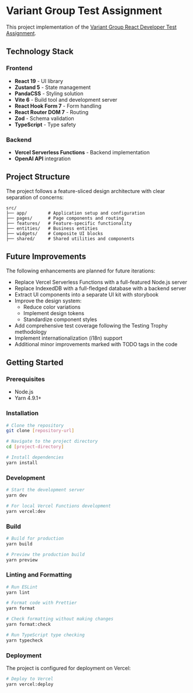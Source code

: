 # Variant Group Test Assignment

This project implementation of the [Variant Group React Developer Test Assignment](https://variantnet.notion.site/React-Developer-Test-Assignment-Variant-Group-d7a1e3460dc643958eb57a0518ce84b2).

## Technology Stack

### Frontend

- **React 19** - UI library
- **Zustand 5** - State management
- **PandaCSS** - Styling solution
- **Vite 6** - Build tool and development server
- **React Hook Form 7** - Form handling
- **React Router DOM 7** - Routing
- **Zod** - Schema validation
- **TypeScript** - Type safety

### Backend

- **Vercel Serverless Functions** - Backend implementation
- **OpenAI API** integration

## Project Structure

The project follows a feature-sliced design architecture with clear separation of concerns:

```
src/
├── app/        # Application setup and configuration
├── pages/      # Page components and routing
├── features/   # Feature-specific functionality
├── entities/   # Business entities
├── widgets/    # Composite UI blocks
├── shared/     # Shared utilities and components
```

## Future Improvements

The following enhancements are planned for future iterations:

- Replace Vercel Serverless Functions with a full-featured Node.js server
- Replace IndexedDB with a full-fledged database with a backend server
- Extract UI components into a separate UI kit with storybook
- Improve the design system:
    - Reduce color variations
    - Implement design tokens
    - Standardize component styles
- Add comprehensive test coverage following the Testing Trophy methodology
- Implement internationalization (i18n) support
- Additional minor improvements marked with TODO tags in the code

## Getting Started

### Prerequisites

- Node.js
- Yarn 4.9.1+

### Installation

```bash
# Clone the repository
git clone [repository-url]

# Navigate to the project directory
cd [project-directory]

# Install dependencies
yarn install
```

### Development

```bash
# Start the development server
yarn dev

# For local Vercel Functions development
yarn vercel:dev
```

### Build

```bash
# Build for production
yarn build

# Preview the production build
yarn preview
```

### Linting and Formatting

```bash
# Run ESLint
yarn lint

# Format code with Prettier
yarn format

# Check formatting without making changes
yarn format:check

# Run TypeScript type checking
yarn typecheck
```

### Deployment

The project is configured for deployment on Vercel:

```bash
# Deploy to Vercel
yarn vercel:deploy
```

